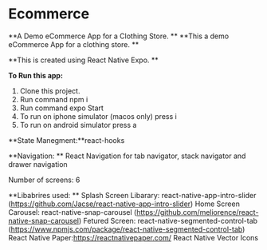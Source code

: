 # Ecommerce
**A Demo eCommerce App for a Clothing Store. **
**This a demo eCommerce App for a clothing store. **

**This is created using React Native Expo. **

**To Run this app:**
1. Clone this project.
2. Run command npm i 
3. Run command expo Start
4. To run on iphone simulator (macos only) press i
5. To run on android simulator press a

**State Manegment:**react-hooks

**Navigation: **
React Navigation for tab navigator, stack navigator and drawer navigation

Number of screens: 6

**Libabrires used: **
Splash Screen Libarary: react-native-app-intro-slider (https://github.com/Jacse/react-native-app-intro-slider)
Home Screen Carousel: react-native-snap-carousel (https://github.com/meliorence/react-native-snap-carousel)
Fetured Screen: react-native-segmented-control-tab (https://www.npmjs.com/package/react-native-segmented-control-tab)
React Native Paper:https://reactnativepaper.com/
React Native Vector Icons


